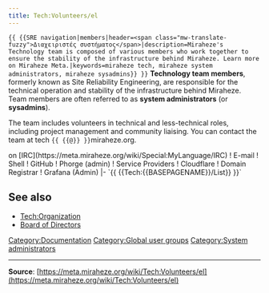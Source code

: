 ```yaml
---
title: Tech:Volunteers/el
---
```


 `{{ {{SRE navigation|members|header=<span class="mw-translate-fuzzy">Διαχειριστές συστήματος</span>|description=Miraheze's Technology team is composed of various members who work together to ensure the stability of the infrastructure behind Miraheze. Learn more on Miraheze Meta.|keywords=miraheze tech, miraheze system administrators, miraheze sysadmins}} }}`
**Technology team members**, formerly known as Site Reliability Engineering, are responsible for the technical operation and stability of the infrastructure behind Miraheze. Team members are often referred to as **system administrators** (or **sysadmins**).

The team includes volunteers in technical and less-technical roles, including project management and community liaising. You can contact the team at tech `{{ {{@}} }}`miraheze.org.

<div style="width: 100%; overflow: auto;>
{| class="wikitable center"
|-
! class="unsortable"| [ `{{ {{fullurl:Tech:Volunteers/List|action=edit}} }}` +/-]
! Name & Role
! Libera Chat nickname <br /> on [IRC](https://meta.miraheze.org/wiki/Special:MyLanguage/IRC)
! E-mail
! Shell
! GitHub
! Phorge (admin)
! Service Providers
! Cloudflare
! Domain Registrar
! Grafana (Admin)
|- `{{ {{Tech:{{BASEPAGENAME}}/List}} }}`

## See also
* [Tech:Organization](/tech-docs/techorganization.md)
* [Board of Directors](https://meta.miraheze.org/wiki/Board_of_Directors)

[Category:Documentation](https://meta.miraheze.org/wiki/Category:Documentation)
[Category:Global user groups](https://meta.miraheze.org/wiki/Category:Global_user_groups)
[Category:System administrators](https://meta.miraheze.org/wiki/Category:System_administrators)

----
**Source**: [https://meta.miraheze.org/wiki/Tech:Volunteers/el](https://meta.miraheze.org/wiki/Tech:Volunteers/el)